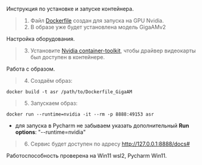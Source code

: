 Инструкция по установке и запуске контейнера.
> 1. Файл [Dockerfile](Dockerfile_GigaAM) создан для запуска на GPU Nvidia.
> 2. В образе уже будет установлена модель GigaAMv2

Настройка оборудования.
> 3. Установите [Nvidia container-toolkit](https://docs.nvidia.com/datacenter/cloud-native/container-toolkit/latest/install-guide.html), 
чтобы драйвер видеокарты был доступен в контейнере. 

Работа с образом.

> 4. Создаём образ:
```commandline
docker build -t asr /path/to/Dockerfile_GigaAM
```

> 5. Запускаем образ:
```commandline
docker run --runtime=nvidia -it --rm -p 8888:49153 asr
```
- для запуска в Pycharm не забываем указать дополнительный **Run options**:  "--runtime=nvidia"

> 6. Сервис будет доступен по адресу http://127.0.0.1:8888/docs#

Работоспособность проверена на Win11 wsl2, Pycharm Win11. 
